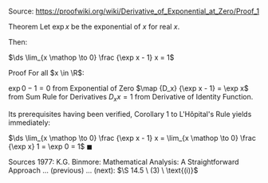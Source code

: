 # 

Source: https://proofwiki.org/wiki/Derivative_of_Exponential_at_Zero/Proof_1

Theorem
Let $\exp x$ be the exponential of $x$ for real $x$.

Then:

$\ds \lim_{x \mathop \to 0} \frac {\exp x - 1} x = 1$


Proof
For all $x \in \R$:

$\exp 0 - 1 = 0$ from Exponential of Zero
$\map {D_x} {\exp x - 1} = \exp x$ from Sum Rule for Derivatives
$D_x x = 1$ from Derivative of Identity Function.

Its prerequisites having been verified, Corollary 1 to L'Hôpital's Rule yields immediately:

$\ds \lim_{x \mathop \to 0} \frac {\exp x - 1} x = \lim_{x \mathop \to 0} \frac {\exp x} 1 = \exp 0 = 1$
$\blacksquare$


Sources
1977: K.G. Binmore: Mathematical Analysis: A Straightforward Approach ... (previous) ... (next): $\S 14.5 \ (3) \ \text{(i)}$




